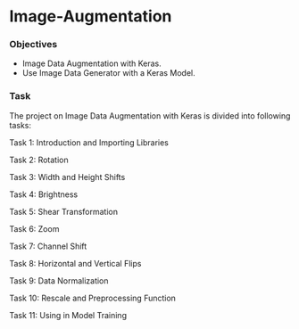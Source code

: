 # Image-Augmentation

### Objectives

- Image Data Augmentation with Keras.
- Use Image Data Generator with a Keras Model.

### Task 

The project on Image Data Augmentation with Keras is divided into following tasks:

Task 1: Introduction and Importing Libraries

Task 2: Rotation

Task 3: Width and Height Shifts

Task 4: Brightness

Task 5: Shear Transformation

Task 6: Zoom

Task 7: Channel Shift

Task 8: Horizontal and Vertical Flips

Task 9: Data Normalization

Task 10: Rescale and Preprocessing Function

Task 11: Using in Model Training
